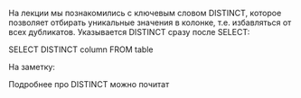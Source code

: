 На лекции мы познакомились с ключевым словом DISTINCT, которое позволяет отбирать уникальные значения в колонке, т.е. избавляться от всех дубликатов. Указывается DISTINCT сразу после SELECT:

SELECT DISTINCT column
FROM table

На заметку:

Подробнее про DISTINCT можно почитат

